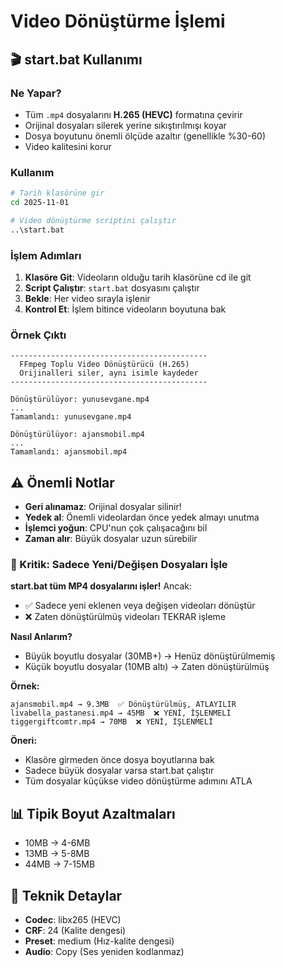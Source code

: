 # Video Dönüştürme İşlemi

## 🎬 start.bat Kullanımı

### Ne Yapar?
- Tüm `.mp4` dosyalarını **H.265 (HEVC)** formatına çevirir
- Orijinal dosyaları silerek yerine sıkıştırılmışı koyar
- Dosya boyutunu önemli ölçüde azaltır (genellikle %30-60)
- Video kalitesini korur

### Kullanım

```bash
# Tarih klasörüne gir
cd 2025-11-01

# Video dönüştürme scriptini çalıştır
..\start.bat
```

### İşlem Adımları

1. **Klasöre Git**: Videoların olduğu tarih klasörüne cd ile git
2. **Script Çalıştır**: `start.bat` dosyasını çalıştır
3. **Bekle**: Her video sırayla işlenir
4. **Kontrol Et**: İşlem bitince videoların boyutuna bak

### Örnek Çıktı

```
--------------------------------------------
  FFmpeg Toplu Video Dönüştürücü (H.265)
  Orijinalleri siler, aynı isimle kaydeder
--------------------------------------------

Dönüştürülüyor: yunusevgane.mp4
...
Tamamlandı: yunusevgane.mp4

Dönüştürülüyor: ajansmobil.mp4
...
Tamamlandı: ajansmobil.mp4
```

## ⚠️ Önemli Notlar

- **Geri alınamaz**: Orijinal dosyalar silinir!
- **Yedek al**: Önemli videolardan önce yedek almayı unutma
- **İşlemci yoğun**: CPU'nun çok çalışacağını bil
- **Zaman alır**: Büyük dosyalar uzun sürebilir

### 🚨 Kritik: Sadece Yeni/Değişen Dosyaları İşle

**start.bat tüm MP4 dosyalarını işler!** Ancak:

- ✅ Sadece yeni eklenen veya değişen videoları dönüştür
- ❌ Zaten dönüştürülmüş videoları TEKRAR işleme

**Nasıl Anlarım?**
- Büyük boyutlu dosyalar (30MB+) → Henüz dönüştürülmemiş
- Küçük boyutlu dosyalar (10MB altı) → Zaten dönüştürülmüş

**Örnek:**
```
ajansmobil.mp4 → 9.3MB  ✅ Dönüştürülmüş, ATLAYILIR
livabella_pastanesi.mp4 → 45MB  ❌ YENİ, İŞLENMELİ
tiggergiftcomtr.mp4 → 70MB  ❌ YENİ, İŞLENMELİ
```

**Öneri:**
- Klasöre girmeden önce dosya boyutlarına bak
- Sadece büyük dosyalar varsa start.bat çalıştır
- Tüm dosyalar küçükse video dönüştürme adımını ATLA

## 📊 Tipik Boyut Azaltmaları

- 10MB → 4-6MB
- 13MB → 5-8MB
- 44MB → 7-15MB

## 🔧 Teknik Detaylar

- **Codec**: libx265 (HEVC)
- **CRF**: 24 (Kalite dengesi)
- **Preset**: medium (Hız-kalite dengesi)
- **Audio**: Copy (Ses yeniden kodlanmaz)

